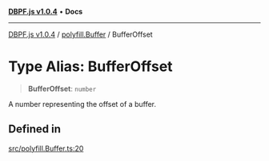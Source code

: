 [**DBPF.js v1.0.4**](../../README.md) • **Docs**

***

[DBPF.js v1.0.4](../../README.md) / [polyfill.Buffer](../README.md) / BufferOffset

# Type Alias: BufferOffset

> **BufferOffset**: `number`

A number representing the offset of a buffer.

## Defined in

[src/polyfill.Buffer.ts:20](https://github.com/anonhostpi/DBPF.js/blob/e569a7b6dd4749dd61bb4dc9869d762307968221/src/polyfill.Buffer.ts#L20)

